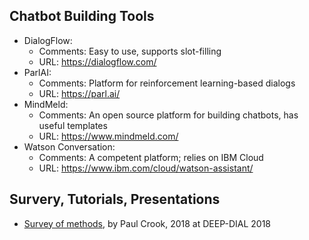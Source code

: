 
## Chatbot Building Tools
* DialogFlow:
    - Comments: Easy to use, supports slot-filling
    - URL:  https://dialogflow.com/
* ParlAI: 
    - Comments: Platform for reinforcement learning-based dialogs
    - URL: https://parl.ai/
* MindMeld:
    - Comments: An open source platform for building chatbots, has useful templates
    - URL: https://www.mindmeld.com/
* Watson Conversation: 
    - Comments: A competent platform; relies on IBM Cloud
    - URL: https://www.ibm.com/cloud/watson-assistant/

## Survery, Tutorials, Presentations
* [Survey of methods](https://www.dropbox.com/sh/ougz7crp9rc7cm5/AADVkP15cKfyrLznkLFRL_1la/Presentations-Shareable?dl=0&preview=Invited1-PaulCrook-AAAI_DeepDialog_Feb2018.pdf&subfolder_nav_tracking=1), by Paul Crook, 2018 at DEEP-DIAL 2018

